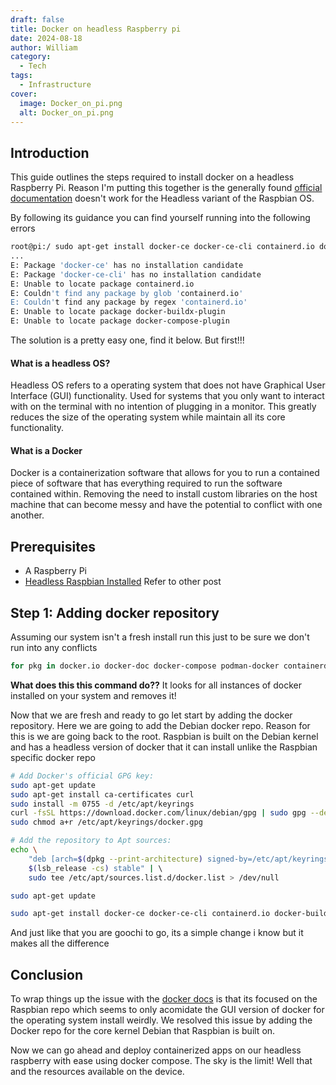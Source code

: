 ```yaml
---
draft: false
title: Docker on headless Raspberry pi
date: 2024-08-18
author: William
category:
  - Tech
tags:
  - Infrastructure
cover:
  image: Docker_on_pi.png
  alt: Docker_on_pi.png
---
```

## Introduction 

This guide outlines the steps required to install docker on a headless Raspberry Pi. Reason I'm putting this together is the generally found [official documentation](https://docs.docker.com/engine/install/raspberry-pi-os/#install-using-the-repository) doesn't work for the Headless variant of the Raspbian OS. 

By following its guidance you can find yourself running into the following errors
```bash
root@pi:/ sudo apt-get install docker-ce docker-ce-cli containerd.io docker-buildx-
...
E: Package 'docker-ce' has no installation candidate
E: Package 'docker-ce-cli' has no installation candidate
E: Unable to locate package containerd.io
E: Couldn't find any package by glob 'containerd.io'
E: Couldn't find any package by regex 'containerd.io'
E: Unable to locate package docker-buildx-plugin
E: Unable to locate package docker-compose-plugin
```

The solution is a pretty easy one, find it below. But first!!!

#### What is a headless OS?

Headless OS refers to a operating system that does not have Graphical User Interface (GUI) functionality. Used for systems that you only want to interact with on the terminal with no intention of plugging in a monitor. This greatly reduces the size of the operating system while maintain all its core functionality.

#### What is a Docker

Docker is a containerization software that allows for you to run a contained piece of software that has everything required to run the software contained within. Removing the need to install custom libraries on the host machine that can become messy and have the potential to conflict with one another. 

## Prerequisites 

- A Raspberry Pi
- [Headless Raspbian Installed](/blog/tech/secure-headless-raspberry-pi-on-your-home-network) Refer to other post

## Step 1: Adding docker repository

Assuming our system isn't a fresh install run this just to be sure we don't run into any conflicts
```bash
for pkg in docker.io docker-doc docker-compose podman-docker containerd runc; do sudo apt-get remove $pkg; done
```
**What does this this command do??** It looks for all instances of docker installed on your system and removes it!

Now that we are fresh and ready to go let start by adding the docker repository. Here we are going to add the Debian docker repo. Reason for this is we are going back to the root. Raspbian is built on the Debian kernel and has a headless version of docker that it can install unlike the Raspbian specific docker repo
```bash
# Add Docker's official GPG key:
sudo apt-get update
sudo apt-get install ca-certificates curl
sudo install -m 0755 -d /etc/apt/keyrings
curl -fsSL https://download.docker.com/linux/debian/gpg | sudo gpg --dearmor -o /etc/apt/keyrings/docker.gpg
sudo chmod a+r /etc/apt/keyrings/docker.gpg

# Add the repository to Apt sources:
echo \
	"deb [arch=$(dpkg --print-architecture) signed-by=/etc/apt/keyrings/docker.gpg] https://download.docker.com/linux/debian \
	$(lsb_release -cs) stable" | \ 
	sudo tee /etc/apt/sources.list.d/docker.list > /dev/null

sudo apt-get update

sudo apt-get install docker-ce docker-ce-cli containerd.io docker-buildx-plugin docker-compose-plugin
```


And just like that you are goochi to go, its a simple change i know but it makes all the difference

## Conclusion

To wrap things up the issue with the [docker docs](https://docs.docker.com/engine/install/raspberry-pi-os/#install-using-the-repository) is that its focused on the Raspbian repo which seems to only acomidate the GUI version of docker for the operating system install weirdly. 
We resolved this issue by adding the Docker repo for the core kernel Debian that Raspbian is built on. 

Now we can go ahead and deploy containerized apps on our headless raspberry with ease using docker compose. The sky is the limit! Well that and the resources available on the device.

